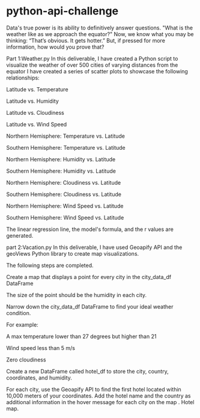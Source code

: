 # python-api-challenge

Data's true power is its ability to definitively answer questions. "What is the weather like as we approach the equator?"
Now, we know what you may be thinking: “That’s obvious. It gets hotter.” But, if pressed for more information, how would you prove that?

Part 1:Weather.py
In this deliverable, I have  created a Python script to visualize the weather of over 500 cities of varying distances from the equator
I have created  a series of scatter plots to showcase the following relationships:

Latitude vs. Temperature

Latitude vs. Humidity

Latitude vs. Cloudiness

Latitude vs. Wind Speed

Northern Hemisphere: Temperature vs. Latitude

Southern Hemisphere: Temperature vs. Latitude

Northern Hemisphere: Humidity vs. Latitude

Southern Hemisphere: Humidity vs. Latitude

Northern Hemisphere: Cloudiness vs. Latitude

Southern Hemisphere: Cloudiness vs. Latitude

Northern Hemisphere: Wind Speed vs. Latitude

Southern Hemisphere: Wind Speed vs. Latitude

The linear regression line, the model's formula, and the r values are generated.

part 2:Vacation.py
In this deliverable, I have used Geoapify API and the geoViews Python library  to create map visualizations.

The following steps are completed.

Create a map that displays a point for every city in the city_data_df DataFrame

The size of the point should be the humidity in each city.

Narrow down the city_data_df DataFrame to find your ideal weather condition.

For example:

A max temperature lower than 27 degrees but higher than 21

Wind speed less than 5 m/s

Zero cloudiness

Create a new DataFrame called hotel_df to store the city, country, coordinates, and humidity.

For each city, use the Geoapify API to find the first hotel located within 10,000 meters of your coordinates.
Add the hotel name and the country as additional information in the hover message for each city on the map .
Hotel map.

